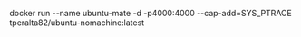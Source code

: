 docker run --name ubuntu-mate -d -p4000:4000 --cap-add=SYS_PTRACE tperalta82/ubuntu-nomachine:latest
